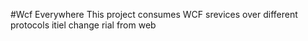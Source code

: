 #Wcf Everywhere
This project consumes WCF srevices over different protocols
itiel change rial from web